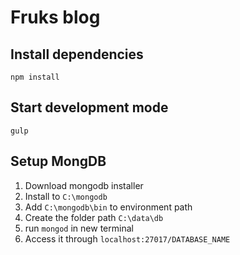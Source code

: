 
# Fruks blog

## Install dependencies

`npm install`

## Start development mode

`gulp`

## Setup MongDB

1. Download mongodb installer
2. Install to `C:\mongodb`
3. Add `C:\mongodb\bin` to environment path
4. Create the folder path `C:\data\db`
4. run `mongod` in new terminal
5. Access it through `localhost:27017/DATABASE_NAME`
